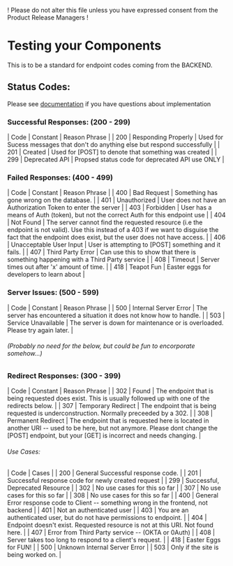 ! Please do not alter this file unless you have expressed consent from the Product Release Managers !

# Testing your Components
This is to be a standard for endpoint codes coming from the BACKEND. 

## Status Codes:
Please see [documentation](https://github.com/mdn/content/blob/main/files/en-us/web/http/status/index.md?plain=1) if you have questions about implementation

### Successful Responses: (200 - 299)
| Code | Constant                        | Reason Phrase                   |
| 200 | Responding Properly | Used for Sucess messages that don't do anything else but respond successfully |
| 201 | Created | Used for [POST] to denote that something was created |
| 299 | Deprecated API | Propsed status code for deprecated API use ONLY |


### Failed Responses: (400 - 499)
| Code | Constant                        | Reason Phrase                   |
| 400 | Bad Request | Something has gone wrong on the database. |
| 401 | Unauthorized | User does not have an Authorization Token to enter the server |
| 403 | Forbidden | User has a means of Auth (token), but not the correct Auth for this endpoint use |
| 404 | Not Found | The server cannot find the requested resource (i.e the endpoint is not valid). Use this instead of a 403 if we want to disguise the fact that the endpoint does exist, but the user does not have access. |
| 406 | Unacceptable User Input | User is attempting to [POST] something and it fails. |
| 407 | Third Party Error | Can use this to show that there is something happening with a Third Party service |
| 408 | Timeout | Server times out after 'x' amount of time. |
| 418 | Teapot Fun | Easter eggs for developers to learn about |

### Server Issues: (500 - 599)
| Code | Constant                        | Reason Phrase                   |
| 500 | Internal Server Error | The server has encountered a situation it does not know how to handle. |
| 503 | Service Unavailable | The server is down for maintenance or is overloaded. Please try again later. |


###### (Probably no need for the below, but could be fun to encorporate somehow...)
### Redirect Responses: (300 - 399)
| Code | Constant                        | Reason Phrase                   |
| 302 | Found | The endpoint that is being requested does exist. This is usually followed up with one of the redirects below. |
| 307 | Temporary Redirect | The endpoint that is being requested is underconstruction. Normally preceeded by a 302. |
| 308 | Permanent Redirect | The endpoint that is requested here is located in another URI -- used to be here, but not anymore. Please dont change the [POST] endpoint, but your [GET] is incorrect and needs changing. |


###### Use Cases:
| Code | Cases |
| 200 | General Successful response code. |
| 201 | Successful response code for newly created request |
| 299 | Successful, Deprecated Resource |
| 302 | No use cases for this so far |
| 307 | No use cases for this so far |
| 308 | No use cases for this so far |
| 400 | General Error response code to Client -- something wrong in the frontend, not backend |
| 401 | Not an authenticated user |
| 403 | You are an authenticated user, but do not have permissions to endpoint. |
| 404 | Endpoint doesn't exist. Requested resource is not at this URI. Not found here. |
| 407 | Error from Third Party service -- (OKTA or 0Auth) |
| 408 | Server takes too long to respond to a client's request. |
| 418 | Easter Eggs for FUN! |
| 500 | Unknown Internal Server Error |
| 503 | Only if the site is being worked on. |
